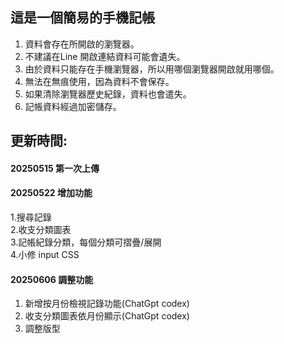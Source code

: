 ## 這是一個簡易的手機記帳
1. 資料會存在所開啟的瀏覽器。
2. 不建議在Line 開啟連結資料可能會遺失。
3. 由於資料只能存在手機瀏覽器，所以用哪個瀏覽器開啟就用哪個。
4. 無法在無痕使用，因為資料不會保存。
5. 如果清除瀏覽器歷史紀錄，資料也會遣失。
6. 記帳資料經過加密儲存。

## 更新時間:
#### 20250515 第一次上傳
#### 20250522 增加功能
1.搜尋記錄  
2.收支分類圖表  
3.記帳紀錄分類，每個分類可摺疊/展開  
4.小修 input CSS  
 
#### 20250606 調整功能
1. 新增按月份檢視記錄功能(ChatGpt codex)
2. 收支分類圖表依月份顯示(ChatGpt codex)
3. 調整版型

